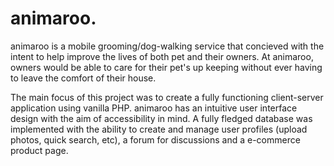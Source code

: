 # animaroo.

animaroo is a mobile grooming/dog-walking service that concieved with the intent to help improve the lives of both pet and their owners. At animaroo, owners would be able to care for their pet's up keeping without ever having to leave the comfort of their house.

The main focus of this project was to create a fully functioning client-server application using vanilla PHP. animaroo has an intuitive user interface design with the aim of accessibility in mind. A fully fledged database was implemented with the ability to create and manage user profiles (upload photos, quick search, etc), a forum for discussions and a e-commerce product page.

